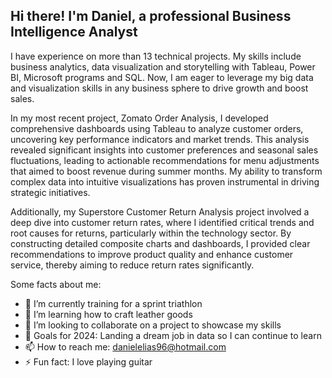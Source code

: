## Hi there! I'm Daniel, a professional Business Intelligence Analyst
I have experience on more than 13 technical projects. My skills include business analytics, data visualization and storytelling with Tableau, Power BI, Microsoft programs and SQL. Now, I am eager to leverage my big data and visualization skills in any business sphere to drive growth and boost sales.

In my most recent project, Zomato Order Analysis, I developed comprehensive dashboards using Tableau to analyze customer orders, uncovering key performance indicators and market trends. This analysis revealed significant insights into customer preferences and seasonal sales fluctuations, leading to actionable recommendations for menu adjustments that aimed to boost revenue during summer months. My ability to transform complex data into intuitive visualizations has proven instrumental in driving strategic initiatives.

Additionally, my Superstore Customer Return Analysis project involved a deep dive into customer return rates, where I identified critical trends and root causes for returns, particularly within the technology sector. By constructing detailed composite charts and dashboards, I provided clear recommendations to improve product quality and enhance customer service, thereby aiming to reduce return rates significantly.

Some facts about me:
- 🔭 I’m currently training for a sprint triathlon
- 🌱 I’m learning how to craft leather goods 
- 👯 I’m looking to collaborate on a project to showcase my skills
- 🤔 Goals for 2024: Landing a dream job in data so I can continue to learn
- 📫 How to reach me: danielelias96@hotmail.com
- ⚡ Fun fact: I love playing guitar
